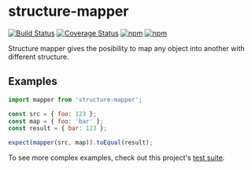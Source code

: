 # structure-mapper

[![Build Status](https://travis-ci.org/mprzodala/structure-mapper.svg?branch=master)](https://travis-ci.org/mprzodala/structure-mapper)
[![Coverage Status](https://coveralls.io/repos/github/mprzodala/structure-mapper/badge.svg?branch=master)](https://coveralls.io/github/mprzodala/structure-mapper?branch=master)
[![npm](https://img.shields.io/npm/l/structure-mapper.svg)](https://npmjs.org/package/structure-mapper)
[![npm](https://img.shields.io/npm/v/structure-mapper.svg)](https://npmjs.org/package/structure-mapper)

Structure mapper gives the posibility to map any object into another with different structure.

## Examples

```js
import mapper from 'structure-mapper';

const src = { foo: 123 };
const map = { foo: 'bar' };
const result = { bar: 123 };

expect(mapper(src, map)).toEqual(result);
```

To see more complex examples, check out this project's [test suite](./src/index.test.js).
